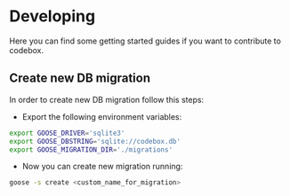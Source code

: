 # Developing

Here you can find some getting started guides if you want to contribute to codebox.

## Create new DB migration

In order to create new DB migration follow this steps:

- Export the following environment variables:
```bash
export GOOSE_DRIVER='sqlite3'
export GOOSE_DBSTRING='sqlite://codebox.db'
export GOOSE_MIGRATION_DIR='./migrations'
```

- Now you can create new migration running:
```bash
goose -s create <custom_name_for_migration>
```
